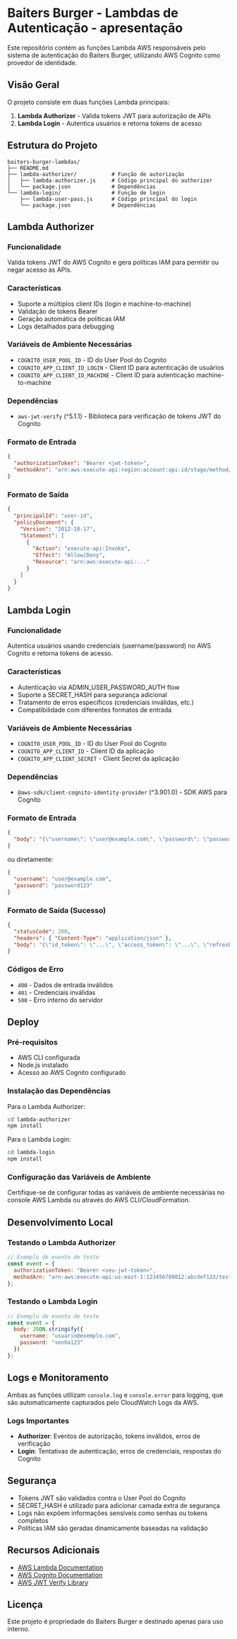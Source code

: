 # Baiters Burger - Lambdas de Autenticação - apresentação

Este repositório contém as funções Lambda AWS responsáveis pelo sistema de autenticação do Baiters Burger, utilizando AWS Cognito como provedor de identidade.

## Visão Geral

O projeto consiste em duas funções Lambda principais:

1. **Lambda Authorizer** - Valida tokens JWT para autorização de APIs
2. **Lambda Login** - Autentica usuários e retorna tokens de acesso

## Estrutura do Projeto

```
baiters-burger-lambdas/
├── README.md
├── lambda-authorizer/           # Função de autorização
│   ├── lambda-authorizer.js     # Código principal do authorizer
│   └── package.json             # Dependências
└── lambda-login/                # Função de login
    ├── lambda-user-pass.js      # Código principal do login
    └── package.json             # Dependências
```

## Lambda Authorizer

### Funcionalidade
Valida tokens JWT do AWS Cognito e gera políticas IAM para permitir ou negar acesso às APIs.

### Características
- Suporte a múltiplos client IDs (login e machine-to-machine)
- Validação de tokens Bearer
- Geração automática de políticas IAM
- Logs detalhados para debugging

### Variáveis de Ambiente Necessárias
- `COGNITO_USER_POOL_ID` - ID do User Pool do Cognito
- `COGNITO_APP_CLIENT_ID_LOGIN` - Client ID para autenticação de usuários
- `COGNITO_APP_CLIENT_ID_MACHINE` - Client ID para autenticação machine-to-machine

### Dependências
- `aws-jwt-verify` (^5.1.1) - Biblioteca para verificação de tokens JWT do Cognito

### Formato de Entrada
```json
{
  "authorizationToken": "Bearer <jwt-token>",
  "methodArn": "arn:aws:execute-api:region:account:api-id/stage/method/resource"
}
```

### Formato de Saída
```json
{
  "principalId": "user-id",
  "policyDocument": {
    "Version": "2012-10-17",
    "Statement": [
      {
        "Action": "execute-api:Invoke",
        "Effect": "Allow|Deny",
        "Resource": "arn:aws:execute-api:..."
      }
    ]
  }
}
```

## Lambda Login

### Funcionalidade
Autentica usuários usando credenciais (username/password) no AWS Cognito e retorna tokens de acesso.

### Características
- Autenticação via ADMIN_USER_PASSWORD_AUTH flow
- Suporte a SECRET_HASH para segurança adicional
- Tratamento de erros específicos (credenciais inválidas, etc.)
- Compatibilidade com diferentes formatos de entrada

### Variáveis de Ambiente Necessárias
- `COGNITO_USER_POOL_ID` - ID do User Pool do Cognito
- `COGNITO_APP_CLIENT_ID` - Client ID da aplicação
- `COGNITO_APP_CLIENT_SECRET` - Client Secret da aplicação

### Dependências
- `@aws-sdk/client-cognito-identity-provider` (^3.901.0) - SDK AWS para Cognito

### Formato de Entrada
```json
{
  "body": "{\"username\": \"user@example.com\", \"password\": \"password123\"}"
}
```

ou diretamente:
```json
{
  "username": "user@example.com",
  "password": "password123"
}
```

### Formato de Saída (Sucesso)
```json
{
  "statusCode": 200,
  "headers": { "Content-Type": "application/json" },
  "body": "{\"id_token\": \"...\", \"access_token\": \"...\", \"refresh_token\": \"...\"}"
}
```

### Códigos de Erro
- `400` - Dados de entrada inválidos
- `401` - Credenciais inválidas
- `500` - Erro interno do servidor

## Deploy

### Pré-requisitos
- AWS CLI configurada
- Node.js instalado
- Acesso ao AWS Cognito configurado

### Instalação das Dependências

Para o Lambda Authorizer:
```bash
cd lambda-authorizer
npm install
```

Para o Lambda Login:
```bash
cd lambda-login
npm install
```

### Configuração das Variáveis de Ambiente
Certifique-se de configurar todas as variáveis de ambiente necessárias no console AWS Lambda ou através do AWS CLI/CloudFormation.

## Desenvolvimento Local

### Testando o Lambda Authorizer
```javascript
// Exemplo de evento de teste
const event = {
  authorizationToken: "Bearer <seu-jwt-token>",
  methodArn: "arn:aws:execute-api:us-east-1:123456789012:abcdef123/test/GET/request"
};
```

### Testando o Lambda Login
```javascript
// Exemplo de evento de teste
const event = {
  body: JSON.stringify({
    username: "usuario@exemplo.com",
    password: "senha123"
  })
};
```

## Logs e Monitoramento

Ambas as funções utilizam `console.log` e `console.error` para logging, que são automaticamente capturados pelo CloudWatch Logs da AWS.

### Logs Importantes
- **Authorizer**: Eventos de autorização, tokens inválidos, erros de verificação
- **Login**: Tentativas de autenticação, erros de credenciais, respostas do Cognito

## Segurança

- Tokens JWT são validados contra o User Pool do Cognito
- SECRET_HASH é utilizado para adicionar camada extra de segurança
- Logs não expõem informações sensíveis como senhas ou tokens completos
- Políticas IAM são geradas dinamicamente baseadas na validação

## Recursos Adicionais

- [AWS Lambda Documentation](https://docs.aws.amazon.com/lambda/)
- [AWS Cognito Documentation](https://docs.aws.amazon.com/cognito/)
- [AWS JWT Verify Library](https://github.com/awslabs/aws-jwt-verify)


## Licença

Este projeto é propriedade do Baiters Burger e destinado apenas para uso interno.
